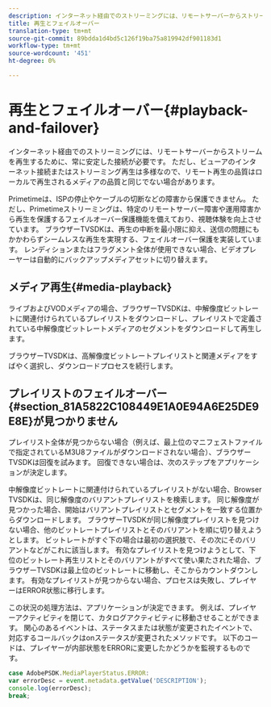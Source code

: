 ```yaml
---
description: インターネット経由でのストリーミングには、リモートサーバーからストリームを再生するために、常に安定した接続が必要です。 ただし、ビューアのインターネット接続またはストリーミング再生は多様なので、リモート再生の品質はローカルで再生されるメディアの品質と同じでない場合があります。
title: 再生とフェイルオーバー
translation-type: tm+mt
source-git-commit: 89bdda1d4bd5c126f19ba75a819942df901183d1
workflow-type: tm+mt
source-wordcount: '451'
ht-degree: 0%

---
```



# 再生とフェイルオーバー{#playback-and-failover}

インターネット経由でのストリーミングには、リモートサーバーからストリームを再生するために、常に安定した接続が必要です。 ただし、ビューアのインターネット接続またはストリーミング再生は多様なので、リモート再生の品質はローカルで再生されるメディアの品質と同じでない場合があります。

Primetimeは、ISPの停止やケーブルの切断などの障害から保護できません。 ただし、Primetimeストリーミングは、特定のリモートサーバー障害や運用障害から再生を保護するフェイルオーバー保護機能を備えており、視聴体験を向上させています。 ブラウザーTVSDKは、再生の中断を最小限に抑え、送信の問題にもかかわらずシームレスな再生を実現する、フェイルオーバー保護を実装しています。 レンディションまたはフラグメント全体が使用できない場合、ビデオプレーヤーは自動的にバックアップメディアセットに切り替えます。

## メディア再生{#media-playback}

ライブおよびVODメディアの場合、ブラウザーTVSDKは、中解像度ビットレートに関連付けられているプレイリストをダウンロードし、プレイリストで定義されている中解像度ビットレートメディアのセグメントをダウンロードして再生します。

ブラウザーTVSDKは、高解像度ビットレートプレイリストと関連メディアをすばやく選択し、ダウンロードプロセスを続行します。

## プレイリストのフェイルオーバー{#section_81A5822C108449E1A0E94A6E25DE9E8E}が見つかりません

プレイリスト全体が見つからない場合（例えば、最上位のマニフェストファイルで指定されているM3U8ファイルがダウンロードされない場合）、ブラウザーTVSDKは回復を試みます。 回復できない場合は、次のステップをアプリケーションが決定します。

中解像度ビットレートに関連付けられているプレイリストがない場合、Browser TVSDKは、同じ解像度のバリアントプレイリストを検索します。 同じ解像度が見つかった場合、開始はバリアントプレイリストとセグメントを一致する位置からダウンロードします。 ブラウザーTVSDKが同じ解像度プレイリストを見つけない場合、他のビットレートプレイリストとそのバリアントを順に切り替えようとします。 ビットレートがすぐ下の場合は最初の選択肢で、その次にそのバリアントなどがこれに該当します。 有効なプレイリストを見つけようとして、下位のビットレート再生リストとそのバリアントがすべて使い果たされた場合、ブラウザーTVSDKは最上位のビットレートに移動し、そこからカウントダウンします。 有効なプレイリストが見つからない場合、プロセスは失敗し、プレイヤーはERROR状態に移行します。

この状況の処理方法は、アプリケーションが決定できます。 例えば、プレイヤーアクティビティを閉じて、カタログアクティビティに移動させることができます。 関心のあるイベントは、ステータスまたは状態が変更されたイベントで、対応するコールバックはonステータスが変更されたメソッドです。 以下のコードは、プレイヤーが内部状態をERRORに変更したかどうかを監視するものです。

```js
case AdobePSDK.MediaPlayerStatus.ERROR:  
var errorDesc = event.metadata.getValue('DESCRIPTION'); 
console.log(errorDesc); 
break; 
```
